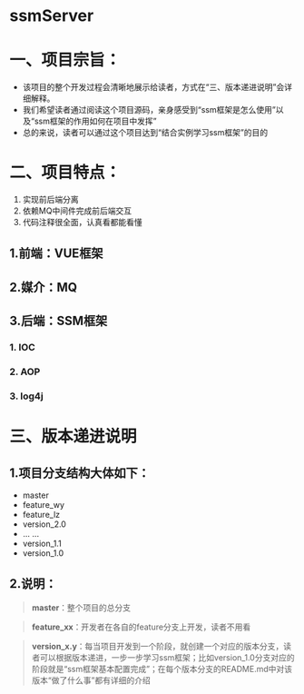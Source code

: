 # ssmServer 

# 一、项目宗旨：
- 该项目的整个开发过程会清晰地展示给读者，方式在“三、版本递进说明”会详细解释。
- 我们希望读者通过阅读这个项目源码，亲身感受到“ssm框架是怎么使用”以及“ssm框架的作用如何在项目中发挥”
- 总的来说，读者可以通过这个项目达到“结合实例学习ssm框架”的目的

# 二、项目特点：
1. 实现前后端分离
2. 依赖MQ中间件完成前后端交互
3. 代码注释很全面，认真看都能看懂

## 1.前端：VUE框架

## 2.媒介：MQ

## 3.后端：SSM框架
### 1. IOC
### 2. AOP
### 3. log4j

# 三、版本递进说明
## 1.项目分支结构大体如下：
- master
- feature_wy
- feature_lz
- version_2.0
- ... ...
- version_1.1
- version_1.0

## 2.说明：
> **master**：整个项目的总分支

> **feature_xx**：开发者在各自的feature分支上开发，读者不用看

> **version_x.y**：每当项目开发到一个阶段，就创建一个对应的版本分支，读者可以根据版本递进，一步一步学习ssm框架；比如version_1.0分支对应的阶段就是“ssm框架基本配置完成”；在每个版本分支的README.md中对该版本“做了什么事”都有详细的介绍